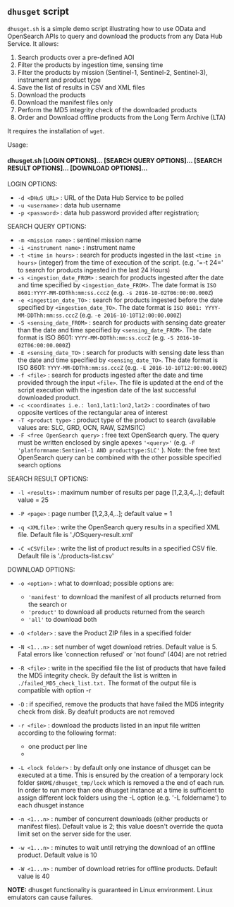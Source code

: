 
## `dhusget`  script

`dhusget.sh`  is a simple demo script illustrating how to use OData and OpenSearch APIs to query and download the products from any Data Hub Service. It allows:

1.  Search products over a pre-defined AOI
2.  Filter the products by ingestion time, sensing time
3.  Filter the products by mission (Sentinel-1, Sentinel-2, Sentinel-3), instrument and product type
4.  Save the list of results in CSV and XML files
5.  Download the products
6.  Download the manifest files only
7.  Perform the MD5 integrity check of the downloaded products
8.  Order and Download offline products from the Long Term Archive (LTA)


It requires the installation of  `wget`.

Usage:

#### dhusget.sh [LOGIN OPTIONS]... [SEARCH QUERY OPTIONS]... [SEARCH RESULT OPTIONS]... [DOWNLOAD OPTIONS]...

LOGIN OPTIONS:

-   `-d <DHuS URL>`  : URL of the Data Hub Service to be polled
-   `-u <username>`  : data hub username
-   `-p <password>`  : data hub password provided after registration;

SEARCH QUERY OPTIONS:

-   `-m <mission name>`  : sentinel mission name
-   `-i <instrument name>`  : instrument name
-   `-t <time in hours>`  : search for products ingested in the last  `<time in hours>`  (integer) from the time of execution of the script. (e.g. '=-t 24=' to search for products ingested in the last 24 Hours)
-   `-s <ingestion_date_FROM>`  : search for products ingested after the date and time specified by  `<ingestion_date_FROM>`. The date format is  `ISO 8601:YYYY-MM-DDThh:mm:ss.cccZ`  (e.g.  `-s 2016-10-02T06:00:00.000Z`)
-   `-e <ingestion_date_TO>`  : search for products ingested before the date specified by  `<ingestion_date_TO>`. The date format is  `ISO 8601: YYYY-MM-DDThh:mm:ss.cccZ`  (e.g.  `-e 2016-10-10T12:00:00.000Z`)
-   `-S <sensing_date_FROM>`  : search for products with sensing date greater than the date and time specified by  `<sensing_date_FROM>`. The date format is ISO 8601:  `YYYY-MM-DDThh:mm:ss.cccZ`  (e.g.  `-S 2016-10-02T06:00:00.000Z`)
-   `-E <sensing_date_TO>`  : search for products with sensing date less than the date and time specified by  `<sensing_date_TO>`. The date format is ISO 8601:  `YYYY-MM-DDThh:mm:ss.cccZ`  (e.g.  `-E 2016-10-10T12:00:00.000Z`)
-   `-f <file>`  : search for products ingested after the date and time provided through the input  `<file>`. The file is updated at the end of the script execution with the ingestion date of the last successful downloaded product.
-   `-c <coordinates i.e.: lon1,lat1:lon2,lat2>`  : coordinates of two opposite vertices of the rectangular area of interest
-   `-T <product type>`  : product type of the product to search (available values are: SLC, GRD, OCN, RAW, S2MSI1C)
-   `-F <free OpenSearch query>`  : free text OpenSearch query. The query must be written enclosed by single apexes  `'<query>'`  (e.g.  `-F 'platformname:Sentinel-1 AND producttype:SLC'`  ). Note: the free text OpenSearch query can be combined with the other possible specified search options

SEARCH RESULT OPTIONS:

-   `-l <results>`  : maximum number of results per page [1,2,3,4,..]; default value = 25
    
-   `-P <page>`  : page number [1,2,3,4,..]; default value = 1
    
-   `-q <XMLfile>`  : write the OpenSearch query results in a specified XML file. Default file is './OSquery-result.xml'
    
-   `-C <CSVfile>`  : write the list of product results in a specified CSV file. Default file is './products-list.csv'

DOWNLOAD OPTIONS:

-   `-o <option>`  : what to download; possible options are:
    -   `'manifest'`  to download the manifest of all products returned from the search or
    -   `'product'`  to download all products returned from the search
    -   `'all'`  to download both
        

-   `-O <folder>`  : save the Product ZIP files in a specified folder
-   `-N <1...n>`  : set number of wget download retries. Default value is 5. Fatal errors like 'connection refused' or 'not found' (404) are not retried
-   `-R <file>`  : write in the specified file the list of products that have failed the MD5 integrity check. By default the list is written in  `./failed_MD5_check_list.txt.`  The format of the output file is compatible with option -r
-   `-D`  : if specified, remove the products that have failed the MD5 integrity check from disk. By deafult products are not removed
-   `-r <file>`  : download the products listed in an input file written according to the following format:
    -   one product per line
    -   <space><one character><space><UUID><space><one character><space><filename>

-   `-L <lock folder>`  : by default only one instance of dhusget can be executed at a time. This is ensured by the creation of a temporary lock folder  `$HOME/dhusget_tmp/lock`  which is removed a the end of each run. In order to run more than one dhusget instance at a time is sufficient to assign different lock folders using the -L option (e.g. '-L foldername') to each dhusget instance
-   `-n <1...n>`  : number of concurrent downloads (either products or manifest files). Default value is 2; this value doesn't override the quota limit set on the server side for the user.
-   `-w <1...n>`  : minutes to wait until retrying the download of an offline product. Default value is 10
-   `-W <1...n>`  : number of download retries for offline products. Default value is 40

**NOTE:**  dhusget functionality is guaranteed in Linux environment. Linux emulators can cause failures.